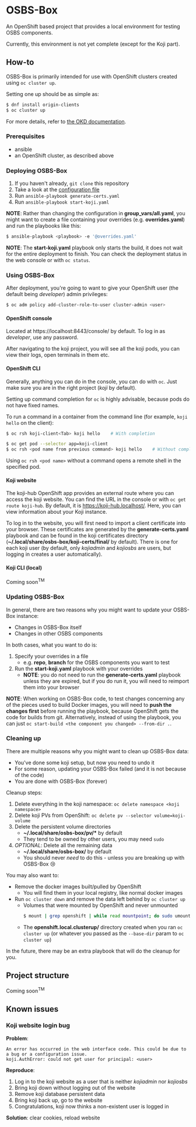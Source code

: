 # OSBS-Box

An OpenShift based project that provides a local environment for testing OSBS components.

Currently, this environment is not yet complete (except for the Koji part).


## How-to

OSBS-Box is primarily intended for use with OpenShift clusters created using `oc cluster up`.

Setting one up should be as simple as:

```bash
$ dnf install origin-clients
$ oc cluster up
```

For more details, refer to
[the OKD documentation](https://docs.okd.io/latest/getting_started/administrators.html#running-in-a-docker-container).


### Prerequisites

* ansible
* an OpenShift cluster, as described above


### Deploying OSBS-Box

1. If you haven't already, `git clone` this repository
2. Take a look at the [configuration file](group_vars/all.yaml)
3. Run `ansible-playbook generate-certs.yaml`
4. Run `ansible-playbook start-koji.yaml`

__NOTE__: Rather than changing the configuration in __group_vars/all.yaml__, you might want to
create a file containing your overrides (e.g. __overrides.yaml__) and run the playbooks like this:

```bash
$ ansible-playbook <playbook> -e '@overrides.yaml'
```

__NOTE__: The __start-koji.yaml__ playbook only starts the build, it does not wait for the entire
deployment to finish. You can check the deployment status in the web console or with `oc status`.


### Using OSBS-Box

After deployment, you're going to want to give your OpenShift user (the default being _developer_)
admin privileges:

```bash
$ oc adm policy add-cluster-role-to-user cluster-admin <user>
```

#### OpenShift console

Located at https://localhost:8443/console/ by default. To log in as _developer_, use any password.

After navigating to the koji project, you will see all the koji pods, you can view their logs,
open terminals in them etc.

#### OpenShift CLI

Generally, anything you can do in the console, you can do with `oc`.  Just make sure you are in
the right project (_koji_ by default).

Setting up command completion for `oc` is highly advisable, because pods do not have fixed names.

To run a command in a container from the command line (for example, `koji hello` on the client):

```bash
$ oc rsh koji-client<Tab> koji hello    # With completion

$ oc get pod --selector app=koji-client
$ oc rsh <pod name from previous command> koji hello    # Without completion
```

Using `oc rsh <pod name>` without a command opens a remote shell in the specified pod.

#### Koji website

The koji-hub OpenShift app provides an external route where you can access the koji website.
You can find the URL in the console or with `oc get route koji-hub`. By default, it is
https://koji-hub.localhost/. Here, you can view information about your Koji instance.

To log in to the website, you will first need to import a client certificate into your browser.
These certificates are generated by the __generate-certs.yaml__ playbook and can be found in
the koji certificates directory (__~/.local/share/osbs-box/koji-certs/final/__ by default).
There is one for each koji user (by default, only _kojiadmin_ and _kojiosbs_ are users, but
logging in creates a user automatically).

#### Koji CLI (local)

Coming soon<sup>TM</sup>


### Updating OSBS-Box

In general, there are two reasons why you might want to update your OSBS-Box instance:

* Changes in OSBS-Box itself
* Changes in other OSBS components

In both cases, what you want to do is:

1. Specify your overrides in a file
    * e.g. __repo__, __branch__ for the OSBS components you want to test
2. Run the __start-koji.yaml__ playbook with your overrides
    * __NOTE__: you do not need to run the __generate-certs.yaml__ playbook unless they are
      expired, but if you do run it, you will need to reimport them into your browser

__NOTE__: When working on OSBS-Box code, to test changes concerning any of the pieces used to
build Docker images, you will need to __push the changes first__ before running the playbook,
because OpenShift gets the code for builds from git. Alternatively, instead of using the playbook,
you can just `oc start-build <the component you changed> --from-dir .`.


### Cleaning up

There are multiple reasons why you might want to clean up OSBS-Box data:

* You've done some koji setup, but now you need to undo it
* For some reason, updating your OSBS-Box failed (and it is not because of the code)
* You are done with OSBS-Box (forever)

Cleanup steps:

1. Delete everything in the koji namespace: `oc delete namespace <koji namespace>`
2. Delete koji PVs from OpenShift: `oc delete pv --selector volume=koji-volume`
3. Delete the persistent volume directories
    * __~/.local/share/osbs-box/pv/*__ by default
    * They tend to be owned by other users, you may need `sudo`
5. _OPTIONAL_: Delete all the remaining data
    * __~/.local/share/osbs-box/__ by default
    * You should never _need_ to do this - unless you are breaking up with OSBS-Box :cry:

You may also want to:

* Remove the docker images built/pulled by OpenShift
    * You will find them in your local registry, like normal docker images
* Run `oc cluster down` and remove the data left behind by `oc cluster up`
    * Volumes that were mounted by OpenShift and never unmounted
      ```bash
      $ mount | grep openshift | while read mountpoint; do sudo umount $mountpoint; done
      ```
    * The __openshift.local.clusterup/__ directory created when you ran `oc cluster up`
      (or whatever you passed as the `--base-dir` param to `oc cluster up`)

In the future, there may be an extra playbook that will do the cleanup for you.


## Project structure

Coming soon<sup>TM</sup>


## Known issues

### Koji website login bug

__Problem__:

```
An error has occurred in the web interface code. This could be due to a bug or a configuration issue.
koji.AuthError: could not get user for principal: <user> 
```

__Reproduce__:

1. Log in to the koji website as a user that is neither _kojiadmin_ nor _kojiosbs_
2. Bring koji down without logging out of the website 
3. Remove koji database persistent data
4. Bring koji back up, go to the website
5. Congratulations, koji now thinks a non-existent user is logged in

__Solution__: clear cookies, reload website
